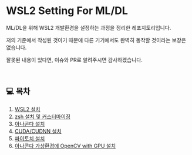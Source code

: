 # WSL2 Setting For ML/DL

ML/DL을 위해 WSL2 개발환경을 설정하는 과정을 정리한 레포지토리입니다.

저의 기준에서 작성된 것이기 때문에 다른 기기에서도 완벽히 동작할 것이라는 보장은 없습니다.

잘못된 내용이 있다면, 이슈와 PR로 알려주시면 감사하겠습니다.

<br/>

## 💻 목차
1. [WSL2 설치](/1_Install_WSL2)
2. [zsh 설치 및 커스터마이징](/2_Install_zsh)
3. [아나콘다 설치](/3_Install_Anaconda3)
4. [CUDA/CUDNN 설치](/4_Install_CUDA_CUDNN)
5. [파이토치 설치](/5_Install_Pytorch)
6. [아나콘다 가상환경에 OpenCV with GPU 설치](/6_Install_OpenCV_GPU)
